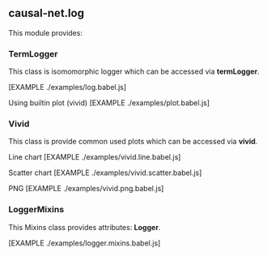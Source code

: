 ## causal-net.log 

This module provides:

### TermLogger 

This class is isomomorphic logger which can be accessed via **termLogger**.

[EXAMPLE ./examples/log.babel.js]

Using builtin plot (vivid)
[EXAMPLE ./examples/plot.babel.js]

### Vivid 

This class is provide common used plots which can be accessed via **vivid**.

Line chart
[EXAMPLE ./examples/vivid.line.babel.js]

Scatter chart
[EXAMPLE ./examples/vivid.scatter.babel.js]

PNG 
[EXAMPLE ./examples/vivid.png.babel.js]

### LoggerMixins

This Mixins class provides attributes: **Logger**.

[EXAMPLE ./examples/logger.mixins.babel.js]